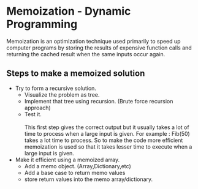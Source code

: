 # Memoization - Dynamic Programming

Memoization is an optimization technique used primarily to speed up computer programs by storing the results of expensive function calls and returning the cached result when the same inputs occur again.

## Steps to make a memoized solution

* Try to form a recursive solution.
  * Visualize the problem as tree.
  * Implement that tree using recursion. (Brute force recursion approach)
  * Test it. <br></br>
    This first step gives the correct output but it usually takes a lot of time to process when a large input is given.
    For example :
    Fib(50) takes a lot time to process.
    So to make the code more efficient memoization is used so that it takes lesser time to execute when a large input is given.
* Make it efficient using a memoized array.
  * Add a memo object. (Array,Dictionary,etc)
  * Add a base case to return memo values
  * store return values into the memo array/dictionary.
